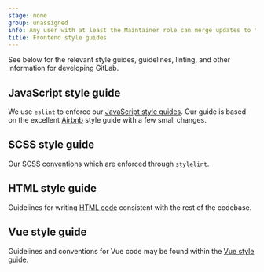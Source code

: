 ```yaml
---
stage: none
group: unassigned
info: Any user with at least the Maintainer role can merge updates to this content. For details, see https://docs.gitlab.com/development/development_processes/#development-guidelines-review.
title: Frontend style guides
---
```


See below for the relevant style guides, guidelines, linting, and other information for developing GitLab.

## JavaScript style guide

We use `eslint` to enforce our [JavaScript style guides](javascript.md). Our guide is based on
the excellent [Airbnb](https://github.com/airbnb/javascript) style guide with a few small
changes.

## SCSS style guide

Our [SCSS conventions](scss.md) which are enforced through [`stylelint`](https://stylelint.io).

## HTML style guide

Guidelines for writing [HTML code](html.md) consistent with the rest of the codebase.

## Vue style guide

Guidelines and conventions for Vue code may be found within the [Vue style guide](vue.md).
